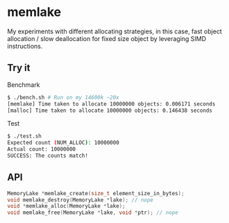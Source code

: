# memlake

My experiments with different allocating strategies, in this case, fast object allocation / slow deallocation for fixed size object by leveraging SIMD instructions.

## Try it

Benchmark
```sh
$ ./bench.sh # Run on my 14600k ~20x
[memlake] Time taken to allocate 10000000 objects: 0.006171 seconds
[malloc] Time taken to allocate 10000000 objects: 0.146438 seconds
```

Test
```sh
$ ./test.sh
Expected count (NUM_ALLOC): 10000000
Actual count: 10000000
SUCCESS: The counts match!
```

## API

```c
MemoryLake *memlake_create(size_t element_size_in_bytes);
void memlake_destroy(MemoryLake *lake); // nope
void *memlake_alloc(MemoryLake *lake);
void memlake_free(MemoryLake *lake, void *ptr); // nope
```
